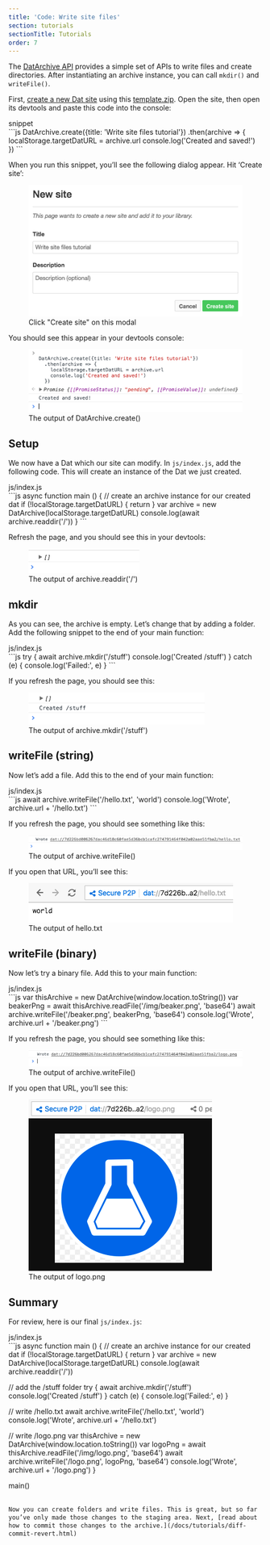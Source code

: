 ```yaml
---
title: 'Code: Write site files'
section: tutorials
sectionTitle: Tutorials
order: 7
---
```


The [DatArchive API](/docs/apis/dat.html) provides a simple set of APIs to write files and create directories. After instantiating an archive instance, you can call `mkdir()` and `writeFile()`.

First, [create a new Dat site](/docs/using-beaker/publishing-with-beaker.html) using this [<i class="fa fa-file-archive-o"></i> template.zip](/docs/tutorials/template.zip). Open the site, then open its devtools and paste this code into the console:

<figcaption class="code">snippet</figcaption>
```js
DatArchive.create({title: 'Write site files tutorial'})
  .then(archive => {
    localStorage.targetDatURL = archive.url
    console.log('Created and saved!')
  })
```

When you run this snippet, you’ll see the following dialog appear. Hit ‘Create site’:

<figure>
<img src="/img/docs/tut-write-site-files/modal.png" >
<figcaption>Click "Create site" on this modal</figcaption>
</figure>

You should see this appear in your devtools console:

<figure>
<img src="/img/docs/tut-write-site-files/create-site.png" >
<figcaption>The output of DatArchive.create()</figcaption>
</figure>

## Setup

We now have a Dat which our site can modify. In `js/index.js`, add the following code. This will create an instance of the Dat we just created.

<figcaption class="code">js/index.js</figcaption>
```js
async function main () {
  // create an archive instance for our created dat
  if (!localStorage.targetDatURL) {
    return
  }
  var archive = new DatArchive(localStorage.targetDatURL)
  console.log(await archive.readdir('/'))
}
```

Refresh the page, and you should see this in your devtools:

<figure>
<img src="/img/docs/tut-write-site-files/readdir.png" >
<figcaption>The output of archive.readdir('/')</figcaption>
</figure>

## mkdir

As you can see, the archive is empty. Let’s change that by adding a folder. Add the following snippet to the end of your main function:

<figcaption class="code">js/index.js</figcaption>
```js
try {
  await archive.mkdir('/stuff')
  console.log('Created /stuff')
} catch (e) {
  console.log('Failed:', e)
}
```

If you refresh the page, you should see this:

<figure>
<img src="/img/docs/tut-write-site-files/mkdir.png" >
<figcaption>The output of archive.mkdir('/stuff')</figcaption>
</figure>

## writeFile (string)

Now let’s add a file. Add this to the end of your main function:

<figcaption class="code">js/index.js</figcaption>
```js
await archive.writeFile('/hello.txt', 'world')
console.log('Wrote', archive.url + '/hello.txt')
```

If you refresh the page, you should see something like this:

<figure>
<img src="/img/docs/tut-write-site-files/writefile.png" >
<figcaption>The output of archive.writeFile()</figcaption>
</figure>

If you open that URL, you’ll see this:

<figure>
<img src="/img/docs/tut-write-site-files/writefile-view.png" >
<figcaption>The output of hello.txt</figcaption>
</figure>

## writeFile (binary)

Now let’s try a binary file. Add this to your main function:

<figcaption class="code">js/index.js</figcaption>
```js
var thisArchive = new DatArchive(window.location.toString())
var beakerPng = await thisArchive.readFile('/img/beaker.png', 'base64')
await archive.writeFile('/beaker.png', beakerPng, 'base64')
console.log('Wrote', archive.url + '/beaker.png')
```

If you refresh the page, you should see something like this:

<figure>
<img src="/img/docs/tut-write-site-files/writefile2.png" >
<figcaption>The output of archive.writeFile()</figcaption>
</figure>

If you open that URL, you’ll see this:

<figure>
<img src="/img/docs/tut-write-site-files/writefile2-view.png" >
<figcaption>The output of logo.png</figcaption>
</figure>

## Summary

For review, here is our final `js/index.js`:

<figcaption class="code">js/index.js</figcaption>
```js
async function main () {
  // create an archive instance for our created dat
  if (!localStorage.targetDatURL) {
    return
  }
  var archive = new DatArchive(localStorage.targetDatURL)
  console.log(await archive.readdir('/'))

  // add the /stuff folder
  try {
    await archive.mkdir('/stuff')
    console.log('Created /stuff')
  } catch (e) {
    console.log('Failed:', e)
  }

  // write /hello.txt
  await archive.writeFile('/hello.txt', 'world')
  console.log('Wrote', archive.url + '/hello.txt')

  // write /logo.png
  var thisArchive = new DatArchive(window.location.toString())
  var logoPng = await thisArchive.readFile('/img/logo.png', 'base64')
  await archive.writeFile('/logo.png', logoPng, 'base64')
  console.log('Wrote', archive.url + '/logo.png')
}

main()
```

Now you can create folders and write files. This is great, but so far you’ve only made those changes to the staging area. Next, [read about how to commit those changes to the archive.](/docs/tutorials/diff-commit-revert.html)